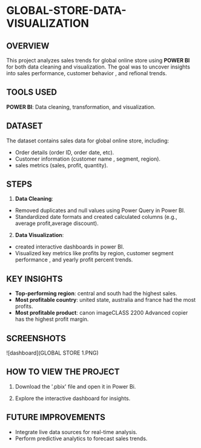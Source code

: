 # GLOBAL-STORE-DATA-VISUALIZATION

## OVERVIEW
This project analyzes sales trends for global online  store using **POWER BI** for both data cleaning and visualization. The goal was to uncover insights into sales performance, customer behavior , and refional trends.

## TOOLS USED
**POWER BI**: Data cleaning, transformation, and visualization.

## DATASET 
The dataset contains sales data for global online store, including:
- Order details (order ID, order date, etc).
- Customer information (customer name , segment, region).
- sales metrics (sales, profit, quantity).

## STEPS
1. **Data Cleaning**:
- Removed duplicates and null values using Power Query in Power BI.
- Standardized date formats and created calculated columns (e.g., average profit,average discount).
2. **Data Visualization**:
  - created interactive dashboards in power BI.
  - Visualized key metrics like profits by region, customer segment performance , and yearly profit percent trends.

## KEY INSIGHTS
- **Top-performing region**: central and south had the highest sales.
- **Most profitable country**: united state, australia and france had the most profits.
- **Most profitable product**: canon imageCLASS 2200 Advanced copier has the highest profit margin.

## SCREENSHOTS
![dashboard](GLOBAL STORE 1.PNG)

## HOW TO VIEW THE PROJECT
1. Download the '.pbix' file and open it in Power Bi.

2. Explore the interactive dashboard for insights.

## FUTURE IMPROVEMENTS
- Integrate live data sources for real-time analysis.
- Perform predictive analytics to forecast sales trends.
